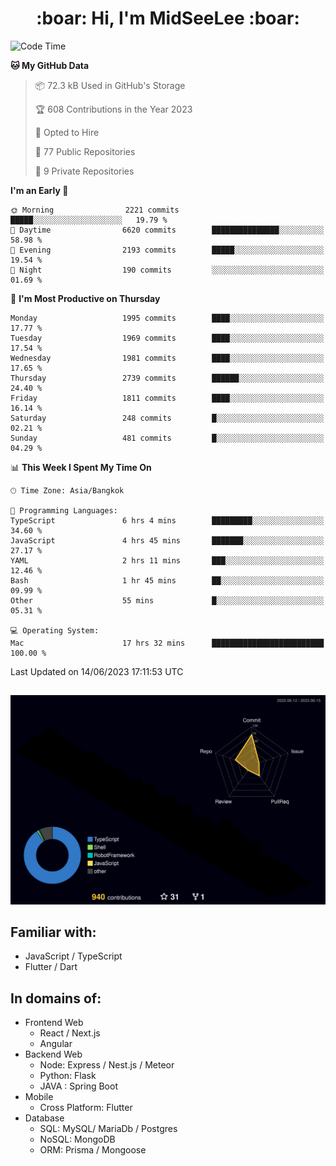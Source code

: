 <h1 align="center"> :boar: Hi, I'm MidSeeLee :boar:</h1>
 
<!--START_SECTION:waka-->
![Code Time](http://img.shields.io/badge/Code%20Time-641%20hrs%2052%20mins-blue)

**🐱 My GitHub Data** 

> 📦 72.3 kB Used in GitHub's Storage 
 > 
> 🏆 608 Contributions in the Year 2023
 > 
> 💼 Opted to Hire
 > 
> 📜 77 Public Repositories 
 > 
> 🔑 9 Private Repositories 
 > 
**I'm an Early 🐤** 

```text
🌞 Morning                2221 commits        █████░░░░░░░░░░░░░░░░░░░░   19.79 % 
🌆 Daytime                6620 commits        ███████████████░░░░░░░░░░   58.98 % 
🌃 Evening                2193 commits        █████░░░░░░░░░░░░░░░░░░░░   19.54 % 
🌙 Night                  190 commits         ░░░░░░░░░░░░░░░░░░░░░░░░░   01.69 % 
```
📅 **I'm Most Productive on Thursday** 

```text
Monday                   1995 commits        ████░░░░░░░░░░░░░░░░░░░░░   17.77 % 
Tuesday                  1969 commits        ████░░░░░░░░░░░░░░░░░░░░░   17.54 % 
Wednesday                1981 commits        ████░░░░░░░░░░░░░░░░░░░░░   17.65 % 
Thursday                 2739 commits        ██████░░░░░░░░░░░░░░░░░░░   24.40 % 
Friday                   1811 commits        ████░░░░░░░░░░░░░░░░░░░░░   16.14 % 
Saturday                 248 commits         █░░░░░░░░░░░░░░░░░░░░░░░░   02.21 % 
Sunday                   481 commits         █░░░░░░░░░░░░░░░░░░░░░░░░   04.29 % 
```


📊 **This Week I Spent My Time On** 

```text
🕑︎ Time Zone: Asia/Bangkok

💬 Programming Languages: 
TypeScript               6 hrs 4 mins        █████████░░░░░░░░░░░░░░░░   34.60 % 
JavaScript               4 hrs 45 mins       ███████░░░░░░░░░░░░░░░░░░   27.17 % 
YAML                     2 hrs 11 mins       ███░░░░░░░░░░░░░░░░░░░░░░   12.46 % 
Bash                     1 hr 45 mins        ██░░░░░░░░░░░░░░░░░░░░░░░   09.99 % 
Other                    55 mins             █░░░░░░░░░░░░░░░░░░░░░░░░   05.31 % 

💻 Operating System: 
Mac                      17 hrs 32 mins      █████████████████████████   100.00 % 
```


 Last Updated on 14/06/2023 17:11:53 UTC
<!--END_SECTION:waka-->

##

![](./profile-3d-contrib/profile-night-rainbow.svg)

## Familiar with:
- JavaScript / TypeScript
- Flutter / Dart

## In domains of:
- Frontend Web
  - React / Next.js
  - Angular
- Backend Web
  - Node: Express / Nest.js / Meteor
  - Python: Flask
  - JAVA : Spring Boot
- Mobile
  - Cross Platform: Flutter
- Database
  - SQL: MySQL/ MariaDb / Postgres
  - NoSQL: MongoDB
  - ORM: Prisma / Mongoose
